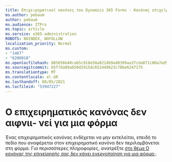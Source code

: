 ```yaml
---
title: Επιχειρηματικοί κανόνες του Dynamics 365 Forms - Κανόνας επιχείρησης χωρίς ενεργοποίηση για μια φόρμα
ms.author: pebaum
author: pebaum
ms.audience: ITPro
ms.topic: article
ms.service: o365-administration
ROBOTS: NOINDEX, NOFOLLOW
localization_priority: Normal
ms.custom:
- "1467"
- "6200018"
ms.openlocfilehash: 085656b40cab5c918e58a821db9ad8399aa37cda871c00a7ed51411c4b733576
ms.sourcegitcommit: b5f7da89a650d2915dc652449623c78be6247175
ms.translationtype: MT
ms.contentlocale: el-GR
ms.lasthandoff: 08/05/2021
ms.locfileid: "53947227"
---
```

# <a name="business-rule-not-firing-for-a-form"></a>Ο επιχειρηματικός κανόνας δεν αιφνιι- νεί για μια φόρμα

Ένας επιχειρηματικός κανόνας ενδέχεται να μην εκτελείται, επειδή το πεδίο που αναφέρεται στον επιχειρηματικό κανόνα δεν περιλαμβάνεται στη φόρμα. Για περισσότερες πληροφορίες, ανατρέξτε [στο θέμα Ο κανόνας της επιχείρησής σας δεν κάνει ενεργοποίηση για μια φόρμα;](https://docs.microsoft.com/powerapps/maker/model-driven-apps/create-business-rules-recommendations-apply-logic-form#is-your-business-rule-not-firing-for-a-form).
